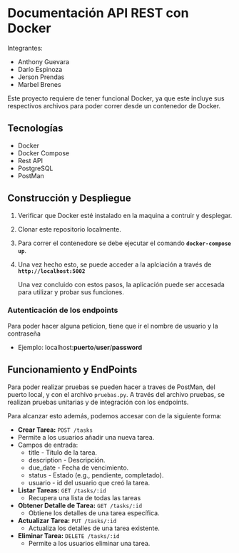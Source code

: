 # Documentación API REST con Docker

Integrantes:

- Anthony Guevara
- Darío Espinoza
- Jerson Prendas
- Marbel Brenes

Este proyecto requiere de tener funcional Docker, ya que este incluye sus respectivos archivos para poder correr desde un contenedor de Docker.

## Tecnologías

- Docker
- Docker Compose
- Rest API
- PostgreSQL
- PostMan

## Construcción y Despliegue

 1. Verificar que Docker esté instalado en la maquina a contruir y desplegar.
 2. Clonar este repositorio localmente.
 3. Para correr el contenedore se debe ejecutar el comando
 **`docker-compose up`**.
 4. Una vez hecho esto, se puede acceder a la aplciación a través de **`http://localhost:5002`**

    Una vez concluido con estos pasos, la aplicación puede ser accesada para utilizar y probar sus funciones.

### Autenticación de los endpoints

Para poder hacer alguna peticion, tiene que ir el nombre de usuario y la contraseña

- Ejemplo:
localhost:**puerto**/**user**/**password**

## Funcionamiento y EndPoints

Para poder realizar pruebas se pueden hacer a traves de PostMan, del puerto local, y con el archivo `pruebas.py`.
A través del archivo pruebas, se realizan pruebas unitarias y de integración con los endpoints.

Para alcanzar esto además, podemos accesar con de la siguiente forma:

- **Crear Tarea:** `POST /tasks`
- Permite a los usuarios añadir una nueva tarea.
- Campos de entrada:
  - title - Título de la tarea.
  - description - Descripción.
  - due_date - Fecha de vencimiento.
  - status - Estado (e.g., pendiente, completado).
  - usuario - id del usuario que creó la tarea.
- **Listar Tareas:** `GET /tasks/:id`
  - Recupera una lista de todas las tareas
- **Obtener Detalle de Tarea:** `GET /tasks/:id`
  - Obtiene los detalles de una tarea específica.
- **Actualizar Tarea:** `PUT /tasks/:id`
  - Actualiza los detalles de una tarea existente.
- **Eliminar Tarea:** `DELETE /tasks/:id`
  - Permite a los usuarios eliminar una tarea.
